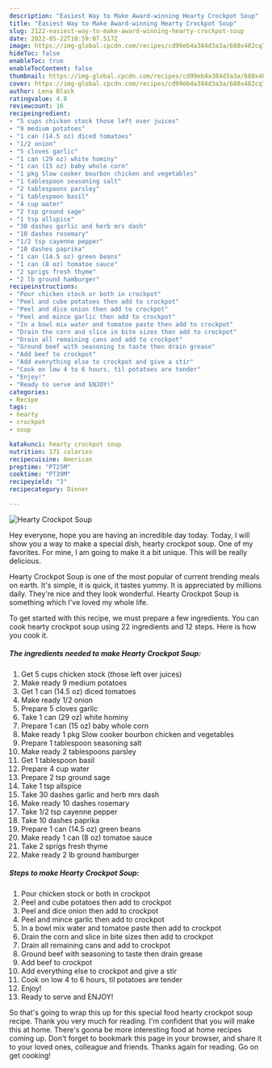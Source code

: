 ```yaml
---
description: "Easiest Way to Make Award-winning Hearty Crockpot Soup"
title: "Easiest Way to Make Award-winning Hearty Crockpot Soup"
slug: 2122-easiest-way-to-make-award-winning-hearty-crockpot-soup
date: 2022-05-22T10:59:07.517Z
image: https://img-global.cpcdn.com/recipes/cd99eb4a384d3a3a/680x482cq70/hearty-crockpot-soup-recipe-main-photo.jpg
hideToc: false
enableToc: true
enableTocContent: false
thumbnail: https://img-global.cpcdn.com/recipes/cd99eb4a384d3a3a/680x482cq70/hearty-crockpot-soup-recipe-main-photo.jpg
cover: https://img-global.cpcdn.com/recipes/cd99eb4a384d3a3a/680x482cq70/hearty-crockpot-soup-recipe-main-photo.jpg
author: Lena Black
ratingvalue: 4.8
reviewcount: 16
recipeingredient:
- "5 cups chicken stock those left over juices"
- "9 medium potatoes"
- "1 can (14.5 oz) diced tomatoes"
- "1/2 onion"
- "5 cloves garlic"
- "1 can (29 oz) white hominy"
- "1 can (15 oz) baby whole corn"
- "1 pkg Slow cooker bourbon chicken and vegetables"
- "1 tablespoon seasoning salt"
- "2 tablespoons parsley"
- "1 tablespoon basil"
- "4 cup water"
- "2 tsp ground sage"
- "1 tsp allspice"
- "30 dashes garlic and herb mrs dash"
- "10 dashes rosemary"
- "1/2 tsp cayenne pepper"
- "10 dashes paprika"
- "1 can (14.5 oz) green beans"
- "1 can (8 oz) tomatoe sauce"
- "2 sprigs fresh thyme"
- "2 lb ground hamburger"
recipeinstructions:
- "Pour chicken stock or both in crockpot"
- "Peel and cube potatoes then add to crockpot"
- "Peel and dice onion then add to crockpot"
- "Peel and mince garlic then add to crockpot"
- "In a bowl mix water and tomatoe paste then add to crockpot"
- "Drain the corn and slice in bite sizes then add to crockpot"
- "Drain all remaining cans and add to crockpot"
- "Ground beef with seasoning to taste then drain grease"
- "Add beef to crockpot"
- "Add everything else to crockpot and give a stir"
- "Cook on low 4 to 6 hours, til potatoes are tender"
- "Enjoy!"
- "Ready to serve and ENJOY!"
categories:
- Recipe
tags:
- hearty
- crockpot
- soup

katakunci: hearty crockpot soup 
nutrition: 171 calories
recipecuisine: American
preptime: "PT25M"
cooktime: "PT39M"
recipeyield: "3"
recipecategory: Dinner

---
```



![Hearty Crockpot Soup](https://img-global.cpcdn.com/recipes/cd99eb4a384d3a3a/680x482cq70/hearty-crockpot-soup-recipe-main-photo.jpg)

Hey everyone, hope you are having an incredible day today. Today, I will show you a way to make a special dish, hearty crockpot soup. One of my favorites. For mine, I am going to make it a bit unique. This will be really delicious.



Hearty Crockpot Soup is one of the most popular of current trending meals on earth. It's simple, it is quick, it tastes yummy. It is appreciated by millions daily. They're nice and they look wonderful. Hearty Crockpot Soup is something which I've loved my whole life.


To get started with this recipe, we must prepare a few ingredients. You can cook hearty crockpot soup using 22 ingredients and 12 steps. Here is how you cook it.

<!--inarticleads1-->

##### The ingredients needed to make Hearty Crockpot Soup:

1. Get 5 cups chicken stock (those left over juices)
1. Make ready 9 medium potatoes
1. Get 1 can (14.5 oz) diced tomatoes
1. Make ready 1/2 onion
1. Prepare 5 cloves garlic
1. Take 1 can (29 oz) white hominy
1. Prepare 1 can (15 oz) baby whole corn
1. Make ready 1 pkg Slow cooker bourbon chicken and vegetables
1. Prepare 1 tablespoon seasoning salt
1. Make ready 2 tablespoons parsley
1. Get 1 tablespoon basil
1. Prepare 4 cup water
1. Prepare 2 tsp ground sage
1. Take 1 tsp allspice
1. Take 30 dashes garlic and herb mrs dash
1. Make ready 10 dashes rosemary
1. Take 1/2 tsp cayenne pepper
1. Take 10 dashes paprika
1. Prepare 1 can (14.5 oz) green beans
1. Make ready 1 can (8 oz) tomatoe sauce
1. Take 2 sprigs fresh thyme
1. Make ready 2 lb ground hamburger




<!--inarticleads2-->

##### Steps to make Hearty Crockpot Soup:

1. Pour chicken stock or both in crockpot
1. Peel and cube potatoes then add to crockpot
1. Peel and dice onion then add to crockpot
1. Peel and mince garlic then add to crockpot
1. In a bowl mix water and tomatoe paste then add to crockpot
1. Drain the corn and slice in bite sizes then add to crockpot
1. Drain all remaining cans and add to crockpot
1. Ground beef with seasoning to taste then drain grease
1. Add beef to crockpot
1. Add everything else to crockpot and give a stir
1. Cook on low 4 to 6 hours, til potatoes are tender
1. Enjoy!
1. Ready to serve and ENJOY!



So that's going to wrap this up for this special food hearty crockpot soup recipe. Thank you very much for reading. I'm confident that you will make this at home. There's gonna be more interesting food at home recipes coming up. Don't forget to bookmark this page in your browser, and share it to your loved ones, colleague and friends. Thanks again for reading. Go on get cooking!
